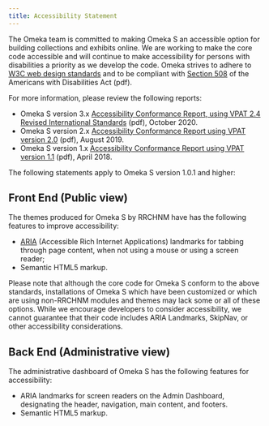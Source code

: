 ```yaml
---
title: Accessibility Statement
---
```


The Omeka team is committed to making Omeka S an accessible option for building collections and exhibits online. We are working to make the core code accessible and will continue to make accessibility for persons with disabilities a priority as we develop the code. Omeka strives to adhere to [W3C web design standards](http://www.w3.org/standards/) and to be compliant with [Section 508](http://www.section508.gov/) of the Americans with Disabilities Act (pdf).

For more information, please review the following reports:
- Omeka S version 3.x [Accessibility Conformance Report, using VPAT 2.4 Revised International Standards](files/OmekaS3x_ACR.pdf) (pdf), October 2020.
- Omeka S version 2.x [Accessibility Conformance Report using VPAT version 2.0](files/VPAT_OmekaS2-0-1.pdf) (pdf), August 2019.
- Omeka S version 1.x [Accessibility Conformance Report using VPAT version 1.1](files/VAPT2.0-OmekaS1-1.pdf) (pdf), April 2018.

The following statements apply to Omeka S version 1.0.1 and higher:

Front End (Public view)
---------------------------------------------------------------
The themes produced for Omeka S by RRCHNM have has the following features to improve accessibility:

-   [ARIA](http://www.w3.org/WAI/intro/aria) (Accessible Rich Internet Applications) landmarks for tabbing through page content, when not using a mouse or using a screen reader;
-   Semantic HTML5 markup.

Please note that although the core code for Omeka S conform to the above standards, installations of Omeka S which have been customized or which are using non-RRCHNM modules and themes may lack some or all of these options. While we encourage developers to consider accessibility, we cannot guarantee that their code includes ARIA Landmarks, SkipNav, or other accessibility considerations.

Back End (Administrative view)
----------------------------------------------------------
The administrative dashboard of Omeka S has the following features for accessibility:

-   ARIA landmarks for screen readers on the Admin Dashboard, designating the header, navigation, main content, and footers.
-   Semantic HTML5 markup.
